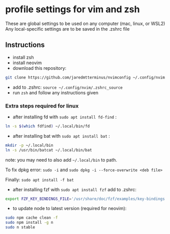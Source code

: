 # profile settings for vim and zsh

These are global settings to be used on any computer (mac, linux, or WSL2)
Any local-specific settings are to be saved in the .zshrc file

## Instructions

* install zsh
* install neovim
* download this repository:

```sh
git clone https://github.com/jaredmtterminus/nvimconfig ~/.config/nvim
```

* add to .zshrc: ` source ~/.config/nvim/.zshrc_source `
* run ` zsh ` and follow any instructions given

### Extra steps required for linux

* after installing fd with ```sudo apt install fd-find``` :

```sh
ln -s $(which fdfind) ~/.local/bin/fd
```

* after installing bat with ```sudo apt install bat``` :

```sh
mkdir -p ~/.local/bin
ln -s /usr/bin/batcat ~/.local/bin/bat
```

note: you may need to also add ```~/.local/bin``` to path.

To fix dpkg error: ```sudo -i``` and ```sudo dpkg -i --force-overwrite <deb file>```

Finally: ```sudo apt install -f bat```

* after installing fzf with ```sudo apt install fzf```
add to .zshrc:

```sh
export FZF_KEY_BINDINGS_FILE='/usr/share/doc/fzf/examples/key-bindings.zsh'
```

* to update node to latest version (required for neovim):

```sh
sudo npm cache clean -f
sudo npm install -g n
sudo n stable
```
